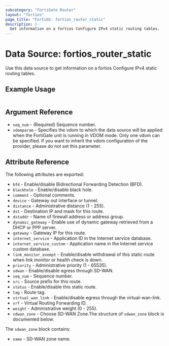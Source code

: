 ```yaml
---
subcategory: "FortiGate Router"
layout: "fortios"
page_title: "FortiOS: fortios_router_static"
description: |-
  Get information on a fortios Configure IPv4 static routing tables.
---
```


# Data Source: fortios_router_static
Use this data source to get information on a fortios Configure IPv4 static routing tables.


## Example Usage

```hcl

```

## Argument Reference

* `seq_num` - (Required) Sequence number.
* `vdomparam` - Specifies the vdom to which the data source will be applied when the FortiGate unit is running in VDOM mode. Only one vdom can be specified. If you want to inherit the vdom configuration of the provider, please do not set this parameter.

## Attribute Reference

The following attributes are exported:

* `bfd` - Enable/disable Bidirectional Forwarding Detection (BFD).
* `blackhole` - Enable/disable black hole.
* `comment` - Optional comments.
* `device` - Gateway out interface or tunnel.
* `distance` - Administrative distance (1 - 255).
* `dst` - Destination IP and mask for this route.
* `dstaddr` - Name of firewall address or address group.
* `dynamic_gateway` - Enable use of dynamic gateway retrieved from a DHCP or PPP server.
* `gateway` - Gateway IP for this route.
* `internet_service` - Application ID in the Internet service database.
* `internet_service_custom` - Application name in the Internet service custom database.
* `link_monitor_exempt` - Enable/disable withdrawal of this static route when link monitor or health check is down.
* `priority` - Administrative priority (1 - 65535).
* `sdwan` - Enable/disable egress through SD-WAN.
* `seq_num` - Sequence number.
* `src` - Source prefix for this route.
* `status` - Enable/disable this static route.
* `tag` - Route tag.
* `virtual_wan_link` - Enable/disable egress through the virtual-wan-link.
* `vrf` - Virtual Routing Forwarding ID.
* `weight` - Administrative weight (0 - 255).
* `sdwan_zone` - Choose SD-WAN Zone.The structure of `sdwan_zone` block is documented below.

The `sdwan_zone` block contains:

* `name` - SD-WAN zone name.

